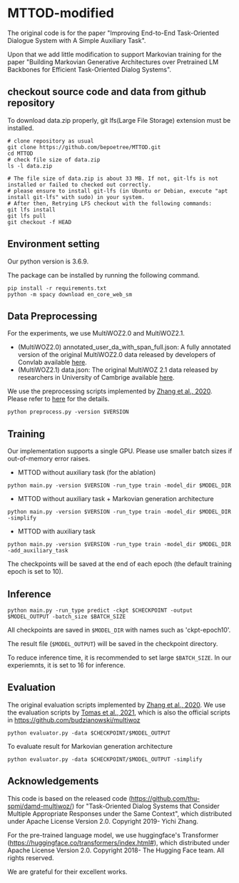 # MTTOD-modified

The original code is for the paper "Improving End-to-End Task-Oriented Dialogue System with A Simple Auxiliary Task".

Upon that we add little modification to support Markovian training for the paper "Building Markovian Generative Architectures over Pretrained LM Backbones for Efficient Task-Oriented Dialog Systems".

## checkout source code and data from github repository
To download data.zip properly, git lfs(Large File Storage) extension must be installed.

```
# clone repository as usual
git clone https://github.com/bepoetree/MTTOD.git
cd MTTOD
# check file size of data.zip
ls -l data.zip

# The file size of data.zip is about 33 MB. If not, git-lfs is not installed or failed to checked out correctly.
# please ensure to install git-lfs (in Ubuntu or Debian, execute "apt install git-lfs" with sudo) in your system.
# After then, Retrying LFS checkout with the following commands:
git lfs install
git lfs pull
git checkout -f HEAD
```

## Environment setting

Our python version is 3.6.9.

The package can be installed by running the following command.

```
pip install -r requirements.txt
python -m spacy download en_core_web_sm
```

## Data Preprocessing

For the experiments, we use MultiWOZ2.0 and MultiWOZ2.1.
- (MultiWOZ2.0) annotated_user_da_with_span_full.json: A fully annotated version of the original MultiWOZ2.0 data released by developers of Convlab available [here](https://github.com/ConvLab/ConvLab/tree/master/data/multiwoz/annotation).
- (MultiWOZ2.1) data.json: The original MultiWOZ 2.1 data released by researchers in University of Cambrige available [here](https://github.com/budzianowski/multiwoz/tree/master/data).

We use the preprocessing scripts implemented by [Zhang et al., 2020](https://arxiv.org/abs/1911.10484). Please refer to [here](https://github.com/thu-spmi/damd-multiwoz/blob/master/data/multi-woz/README.md) for the details.

```
python preprocess.py -version $VERSION
```

## Training

Our implementation supports a single GPU. Please use smaller batch sizes if out-of-memory error raises.

- MTTOD without auxiliary task (for the ablation)
```
python main.py -version $VERSION -run_type train -model_dir $MODEL_DIR
```

- MTTOD without auxiliary task  + Markovian generation architecture
```
python main.py -version $VERSION -run_type train -model_dir $MODEL_DIR -simplify
```

- MTTOD with auxiliary task
```
python main.py -version $VERSION -run_type train -model_dir $MODEL_DIR -add_auxiliary_task
```

The checkpoints will be saved at the end of each epoch (the default training epoch is set to 10).

## Inference

```
python main.py -run_type predict -ckpt $CHECKPOINT -output $MODEL_OUTPUT -batch_size $BATCH_SIZE
```

All checkpoints are saved in ```$MODEL_DIR``` with names such as 'ckpt-epoch10'.

The result file (```$MODEL_OUTPUT```) will be saved in the checkpoint directory.

To reduce inference time, it is recommended to set large ```$BATCH_SIZE```. In our experiemnts, it is set to 16 for inference.

## Evaluation

The original evaluation scripts implemented by [Zhang et al., 2020](https://arxiv.org/abs/1911.10484).
We use the evaluation scripts by [Tomas et al., 2021](https://arxiv.org/abs/2106.05555v1), which is also the official scripts in https://github.com/budzianowski/multiwoz

```
python evaluator.py -data $CHECKPOINT/$MODEL_OUTPUT
```

To evaluate result for Markovian generation architecture
```
python evaluator.py -data $CHECKPOINT/$MODEL_OUTPUT -simplify
```
## Acknowledgements

This code is based on the released code (https://github.com/thu-spmi/damd-multiwoz/) for "Task-Oriented Dialog Systems that Consider Multiple Appropriate Responses under the Same Context", which distributed under Apache License Version 2.0. 
Copyright 2019- Yichi Zhang.

For the pre-trained language model, we use huggingface's Transformer (https://huggingface.co/transformers/index.html#), which distributed under Apache License Version 2.0. 
Copyright 2018- The Hugging Face team. All rights reserved.

We are grateful for their excellent works.
